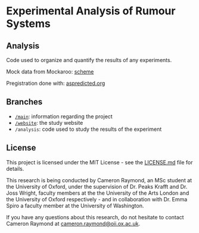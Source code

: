 # Experimental Analysis of Rumour Systems

## Analysis

Code used to organize and quantify the results of any experiments.

Mock data from Mockaroo: [scheme](https://www.mockaroo.com/schemas/294135)

Pregistration done with: [aspredicted.org](https://aspredicted.org/)

## Branches

- [`/main`](https://github.com/cameron-raymond/SDS-Thesis/tree/main): information regarding the project
- [`/website`](https://github.com/cameron-raymond/SDS-Thesis/tree/website): the study website
- `/analysis`: code used to study the results of the experiment
  
## License

This project is licensed under the MIT License - see the [LICENSE.md](https://github.com/cameron-raymond/SDS-Thesis/blob/main/LICENSE.md) file for details.

This research is being conducted by Cameron Raymond, an MSc student at the University of Oxford, under the supervision of Dr. Peaks Krafft and Dr. Joss Wright, faculty members at the the University of the Arts London and the University of Oxford respectively - and in collaboration with Dr. Emma Spiro a faculty member at the University of Washington.

If you have any questions about this research, do not hesitate to contact Cameron Raymond at [cameron.raymond@oii.ox.ac.uk](mailto:cameron.raymond@oii.ox.ac.uk).
